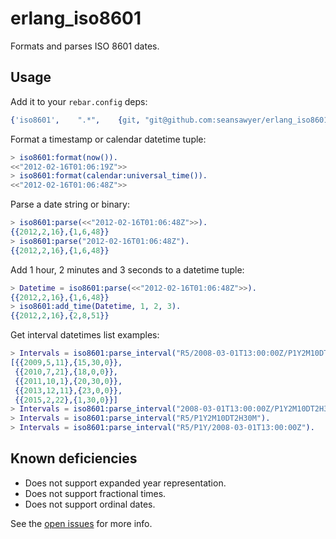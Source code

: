 # erlang_iso8601 #

Formats and parses ISO 8601 dates.

## Usage ##

Add it to your `rebar.config` deps:

```erlang
{'iso8601',    ".*",    {git, "git@github.com:seansawyer/erlang_iso8601.git", {tag, "1.1.1"}}}
```

Format a timestamp or calendar datetime tuple:

```erlang
> iso8601:format(now()).
<<"2012-02-16T01:06:19Z">>
> iso8601:format(calendar:universal_time()).
<<"2012-02-16T01:06:48Z">>
```

Parse a date string or binary:

```erlang
> iso8601:parse(<<"2012-02-16T01:06:48Z">>).
{{2012,2,16},{1,6,48}}
> iso8601:parse("2012-02-16T01:06:48Z").
{{2012,2,16},{1,6,48}}
```

Add 1 hour, 2 minutes and 3 seconds to a datetime tuple:

```erlang
> Datetime = iso8601:parse(<<"2012-02-16T01:06:48Z">>).
{{2012,2,16},{1,6,48}}
> iso8601:add_time(Datetime, 1, 2, 3).
{{2012,2,16},{2,8,51}}
```

Get interval datetimes list examples:

```erlang
> Intervals = iso8601:parse_interval("R5/2008-03-01T13:00:00Z/P1Y2M10DT2H30M").
[{{2009,5,11},{15,30,0}},
 {{2010,7,21},{18,0,0}},
 {{2011,10,1},{20,30,0}},
 {{2013,12,11},{23,0,0}},
 {{2015,2,22},{1,30,0}}]
> Intervals = iso8601:parse_interval("2008-03-01T13:00:00Z/P1Y2M10DT2H30M").
> Intervals = iso8601:parse_interval("R5/P1Y2M10DT2H30M").
> Intervals = iso8601:parse_interval("R5/P1Y/2008-03-01T13:00:00Z").
```

## Known deficiencies ##

* Does not support expanded year representation.
* Does not support fractional times.
* Does not support ordinal dates.

See the [open issues](https://github.com/seansawyer/erlang_iso8601/issues)
for more info.
